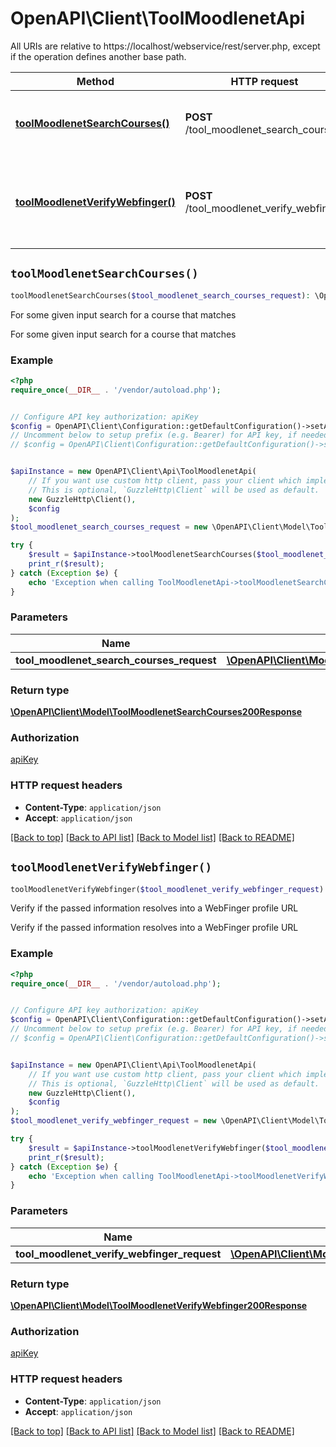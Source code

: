 # OpenAPI\Client\ToolMoodlenetApi

All URIs are relative to https://localhost/webservice/rest/server.php, except if the operation defines another base path.

| Method | HTTP request | Description |
| ------------- | ------------- | ------------- |
| [**toolMoodlenetSearchCourses()**](ToolMoodlenetApi.md#toolMoodlenetSearchCourses) | **POST** /tool_moodlenet_search_courses | For some given input search for a course that matches |
| [**toolMoodlenetVerifyWebfinger()**](ToolMoodlenetApi.md#toolMoodlenetVerifyWebfinger) | **POST** /tool_moodlenet_verify_webfinger | Verify if the passed information resolves into a WebFinger profile URL |


## `toolMoodlenetSearchCourses()`

```php
toolMoodlenetSearchCourses($tool_moodlenet_search_courses_request): \OpenAPI\Client\Model\ToolMoodlenetSearchCourses200Response
```

For some given input search for a course that matches

For some given input search for a course that matches

### Example

```php
<?php
require_once(__DIR__ . '/vendor/autoload.php');


// Configure API key authorization: apiKey
$config = OpenAPI\Client\Configuration::getDefaultConfiguration()->setApiKey('Authorization', 'YOUR_API_KEY');
// Uncomment below to setup prefix (e.g. Bearer) for API key, if needed
// $config = OpenAPI\Client\Configuration::getDefaultConfiguration()->setApiKeyPrefix('Authorization', 'Bearer');


$apiInstance = new OpenAPI\Client\Api\ToolMoodlenetApi(
    // If you want use custom http client, pass your client which implements `GuzzleHttp\ClientInterface`.
    // This is optional, `GuzzleHttp\Client` will be used as default.
    new GuzzleHttp\Client(),
    $config
);
$tool_moodlenet_search_courses_request = new \OpenAPI\Client\Model\ToolMoodlenetSearchCoursesRequest(); // \OpenAPI\Client\Model\ToolMoodlenetSearchCoursesRequest

try {
    $result = $apiInstance->toolMoodlenetSearchCourses($tool_moodlenet_search_courses_request);
    print_r($result);
} catch (Exception $e) {
    echo 'Exception when calling ToolMoodlenetApi->toolMoodlenetSearchCourses: ', $e->getMessage(), PHP_EOL;
}
```

### Parameters

| Name | Type | Description  | Notes |
| ------------- | ------------- | ------------- | ------------- |
| **tool_moodlenet_search_courses_request** | [**\OpenAPI\Client\Model\ToolMoodlenetSearchCoursesRequest**](../Model/ToolMoodlenetSearchCoursesRequest.md)|  | |

### Return type

[**\OpenAPI\Client\Model\ToolMoodlenetSearchCourses200Response**](../Model/ToolMoodlenetSearchCourses200Response.md)

### Authorization

[apiKey](../../README.md#apiKey)

### HTTP request headers

- **Content-Type**: `application/json`
- **Accept**: `application/json`

[[Back to top]](#) [[Back to API list]](../../README.md#endpoints)
[[Back to Model list]](../../README.md#models)
[[Back to README]](../../README.md)

## `toolMoodlenetVerifyWebfinger()`

```php
toolMoodlenetVerifyWebfinger($tool_moodlenet_verify_webfinger_request): \OpenAPI\Client\Model\ToolMoodlenetVerifyWebfinger200Response
```

Verify if the passed information resolves into a WebFinger profile URL

Verify if the passed information resolves into a WebFinger profile URL

### Example

```php
<?php
require_once(__DIR__ . '/vendor/autoload.php');


// Configure API key authorization: apiKey
$config = OpenAPI\Client\Configuration::getDefaultConfiguration()->setApiKey('Authorization', 'YOUR_API_KEY');
// Uncomment below to setup prefix (e.g. Bearer) for API key, if needed
// $config = OpenAPI\Client\Configuration::getDefaultConfiguration()->setApiKeyPrefix('Authorization', 'Bearer');


$apiInstance = new OpenAPI\Client\Api\ToolMoodlenetApi(
    // If you want use custom http client, pass your client which implements `GuzzleHttp\ClientInterface`.
    // This is optional, `GuzzleHttp\Client` will be used as default.
    new GuzzleHttp\Client(),
    $config
);
$tool_moodlenet_verify_webfinger_request = new \OpenAPI\Client\Model\ToolMoodlenetVerifyWebfingerRequest(); // \OpenAPI\Client\Model\ToolMoodlenetVerifyWebfingerRequest

try {
    $result = $apiInstance->toolMoodlenetVerifyWebfinger($tool_moodlenet_verify_webfinger_request);
    print_r($result);
} catch (Exception $e) {
    echo 'Exception when calling ToolMoodlenetApi->toolMoodlenetVerifyWebfinger: ', $e->getMessage(), PHP_EOL;
}
```

### Parameters

| Name | Type | Description  | Notes |
| ------------- | ------------- | ------------- | ------------- |
| **tool_moodlenet_verify_webfinger_request** | [**\OpenAPI\Client\Model\ToolMoodlenetVerifyWebfingerRequest**](../Model/ToolMoodlenetVerifyWebfingerRequest.md)|  | |

### Return type

[**\OpenAPI\Client\Model\ToolMoodlenetVerifyWebfinger200Response**](../Model/ToolMoodlenetVerifyWebfinger200Response.md)

### Authorization

[apiKey](../../README.md#apiKey)

### HTTP request headers

- **Content-Type**: `application/json`
- **Accept**: `application/json`

[[Back to top]](#) [[Back to API list]](../../README.md#endpoints)
[[Back to Model list]](../../README.md#models)
[[Back to README]](../../README.md)
